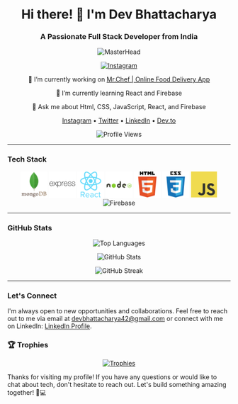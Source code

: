 <!-- Add a banner or header image here -->

<h1 align="center">Hi there! 👋 I'm Dev Bhattacharya</h1>
<h3 align="center">A Passionate Full Stack Developer from India</h3>

<p align="center">
  <img src="https://camo.githubusercontent.com/4fa9a5bdefafee7e59ad2086429306dfc0c902d0db4d2d1fdfb534b1767d9f62/68747470733a2f2f646576656c6f706572732e67697068792e636f6d2f6272616e63682f6d61737465722f7374617469632f6170692d35313264333663303936363236383237313731303861333862626235633537642e676966" alt="MasterHead" width="1000" />
</p>

<p align="center">
  <a href="https://www.instagram.com/koder_dev1221/" target="_blank">
    <img src="https://img.shields.io/badge/Follow%20%40koder__dev1221-%23E1306C?style=for-the-badge&logo=instagram&logoColor=white" alt="Instagram" />
  </a>
</p>

<p align="center">🔭 I’m currently working on <a href="https://github.com/Dev-42/Mr.Chef-Online-Delivery-App">Mr.Chef | Online Food Delivery App</a></p>

<p align="center">🌱 I’m currently learning React and Firebase</p>

<p align="center">💬 Ask me about Html, CSS, JavaScript, React, and Firebase</p>

<p align="center">
  <a href="https://www.instagram.com/koder_dev1221/">Instagram</a> •
  <a href="https://twitter.com/42_server">Twitter</a> •
  <a href="https://www.linkedin.com/in/dev-bhattacharya-6130121b7/">LinkedIn</a> •
  <a href="https://dev.to/@dev42">Dev.to</a>
</p>

<p align="center">
  <img src="https://komarev.com/ghpvc/?username=dev-42&label=Profile%20views&color=0e75b6&style=flat" alt="Profile Views" />
</p>

---

### Tech Stack

<p align="center">
  <img src="https://raw.githubusercontent.com/devicons/devicon/master/icons/mongodb/mongodb-original-wordmark.svg" alt="MongoDB" width="60" height="60" />
  <img src="https://raw.githubusercontent.com/devicons/devicon/master/icons/express/express-original-wordmark.svg" alt="Express.js" width="60" height="60" />
  <img src="https://raw.githubusercontent.com/devicons/devicon/master/icons/react/react-original-wordmark.svg" alt="React.js" width="60" height="60" />
  <img src="https://raw.githubusercontent.com/devicons/devicon/master/icons/nodejs/nodejs-original-wordmark.svg" alt="Node.js" width="60" height="60" />
  <img src="https://raw.githubusercontent.com/devicons/devicon/master/icons/html5/html5-original-wordmark.svg" alt="HTML5" width="60" height="60" />
  <img src="https://raw.githubusercontent.com/devicons/devicon/master/icons/css3/css3-original-wordmark.svg" alt="CSS3" width="60" height="60" />
  <img src="https://raw.githubusercontent.com/devicons/devicon/master/icons/javascript/javascript-original.svg" alt="JavaScript" width="60" height="60" />
  <img src="https://www.vectorlogo.zone/logos/firebase/firebase-icon.svg" alt="Firebase" width="60" height="60" />
  <!-- Add more icons as needed -->
</p>

---

### GitHub Stats

<p align="center">
  <img src="https://github-readme-stats.vercel.app/api/top-langs?username=dev-42&show_icons=true&locale=en&layout=compact" alt="Top Languages" />
</p>

<p align="center">
  <img src="https://github-readme-stats.vercel.app/api?username=dev-42&show_icons=true&locale=en" alt="GitHub Stats" />
</p>

<p align="center">
  <img src="https://github-readme-streak-stats.herokuapp.com/?user=dev-42" alt="GitHub Streak" />
</p>

---

### Let's Connect

I'm always open to new opportunities and collaborations. Feel free to reach out to me via email at devbhattacharya42@gmail.com or connect with me on LinkedIn: [LinkedIn Profile](https://www.linkedin.com/in/dev-bhattacharya-6130121b7/).

### 🏆 Trophies

<p align="center">
  <a href="https://github.com/ryo-ma/github-profile-trophy">
    <img src="https://github-profile-trophy.vercel.app/?username=dev-42" alt="Trophies" />
  </a>
</p>

Thanks for visiting my profile! If you have any questions or would like to chat about tech, don't hesitate to reach out. Let's build something amazing together! 🚀💻
